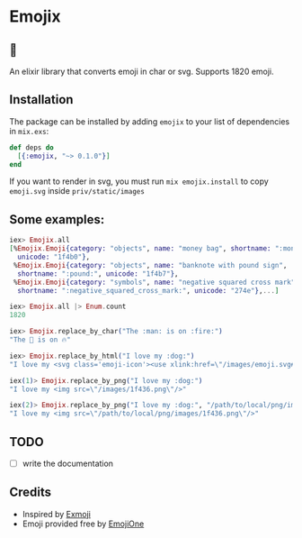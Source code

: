 # Emojix

## 💩

An elixir library that converts emoji in char or svg. Supports 1820 emoji.

## Installation

The package can be installed by adding `emojix` to your list of dependencies in `mix.exs`:

```elixir
def deps do
  [{:emojix, "~> 0.1.0"}]
end
```

If you want to render in svg, you must run `mix emojix.install` to copy `emoji.svg` inside `priv/static/images`

## Some examples:

```elixir
iex> Emojix.all
[%Emojix.Emoji{category: "objects", name: "money bag", shortname: ":moneybag:",
  unicode: "1f4b0"},
 %Emojix.Emoji{category: "objects", name: "banknote with pound sign",
  shortname: ":pound:", unicode: "1f4b7"},
 %Emojix.Emoji{category: "symbols", name: "negative squared cross mark",
  shortname: ":negative_squared_cross_mark:", unicode: "274e"},...]

iex> Emojix.all |> Enum.count
1820

iex> Emojix.replace_by_char("The :man: is on :fire:")
"The 👨 is on 🔥"

iex> Emojix.replace_by_html("I love my :dog:")
"I love my <svg class='emoji-icon'><use xlink:href=\"/images/emoji.svg#emoji-1f436\"></svg>"

iex(1)> Emojix.replace_by_png("I love my :dog:")
"I love my <img src=\"/images/1f436.png\"/>"

iex(2)> Emojix.replace_by_png("I love my :dog:", "/path/to/local/png/images")
"I love my <img src=\"/path/to/local/png/images/1f436.png\"/>"
```

## TODO

- [ ] write the documentation

## Credits

* Inspired by [Exmoji](https://github.com/mroth/exmoji)
* Emoji provided free by [EmojiOne](http://emojione.com/)
